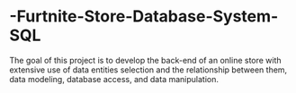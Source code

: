 # -Furtnite-Store-Database-System-SQL
The goal of this project is to develop the back-end of an online store with extensive use of data entities selection and the relationship between them, data modeling, database access, and data manipulation. 
